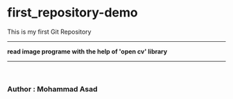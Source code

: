 # first_repository-demo
This is my first Git Repository
<hr>
<b>read image programe with the help of 'open cv' library</b>
<br>
<hr>
<br>
<h3>Author : Mohammad Asad </h3>
